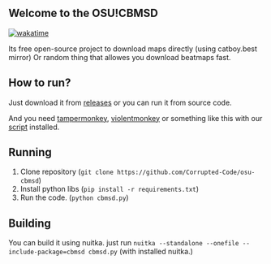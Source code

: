 ## Welcome to the OSU!CBMSD
[![wakatime](https://wakatime.com/badge/github/Corrupted-Code/osu-cbmsd.svg)](https://wakatime.com/badge/github/Corrupted-Code/osu-cbmsd)

Its free open-source project to download maps directly (using catboy.best mirror)
Or random thing that allowes you download beatmaps fast.

## How to run?
Just download it from [releases](https://github.com/Corrupted-Code/osu-cbmsd/releases) or you can run it from source code.

And you need [tampermonkey](https://www.tampermonkey.net/), [violentmonkey](https://chromewebstore.google.com/detail/violentmonkey/jinjaccalgkegednnccohejagnlnfdag?hl=ru&pli=1) or something like this with our [script](https://github.com/Corrupted-Code/osu-cbmsd/releases/download/v0.0.1/cbmsd.user.js) installed.

## Running
1. Clone repository (``git clone https://github.com/Corrupted-Code/osu-cbmsd``)
2. Install python libs (``pip install -r requirements.txt``)
3. Run the code. (``python cbmsd.py``)

## Building
You can build it using nuitka.
just run ``nuitka --standalone --onefile --include-package=cbmsd cbmsd.py`` (with installed nuitka.)
